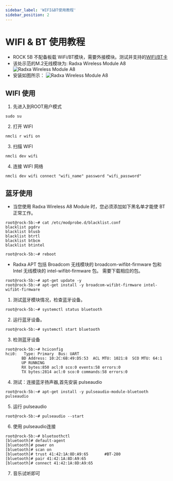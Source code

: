 ```yaml
---
sidebar_label: 'WIFI&BT使用教程'
sidebar_position: 2
---
```



# WIFI & BT 使用教程

- ROCK 5B 不配备板载 WiFi/BT模块，需要外接模块。测试并支持的[WIFI/BT卡](../accessories/support_accessories)
- 该处示范的M.2无线模块为: Radxa Wireless Module A8
![Radxa Wireless Module A8](/zh/img/accessories/a8-module-01.png)
- 安装如图所示：
![Radxa Wireless Module A8](/zh/img/accessories/a8-module-02.png)

## WIFI 使用

1. 先进入到ROOT用户模式
```
sudo su
```

2. 打开 WIFI
```
nmcli r wifi on
```

3. 扫描 WIFI
```
nmcli dev wifi
```

4. 连接 WIFI 网络
```
nmcli dev wifi connect "wifi_name" password "wifi_password"
```

## 蓝牙使用
- 当您使用 Radxa Wireless A8 Module 时，您必须添加如下黑名单才能使 BT 正常工作。
```
root@rock-5b:~# cat /etc/modprobe.d/blacklist.conf 
blacklist pgdrv
blacklist btusb
blacklist btrtl
blacklist btbcm
blacklist btintel

root@rock-5b:~# reboot
```

- Radxa APT 包括 Broadcom 无线模块的 broadcom-wifibt-firmware 包和 Intel 无线模块的 intel-wifibt-firmware 包。 需要下载相应的包。
```
root@rock-5b:~# apt-get update -y
root@rock-5b:~# apt-get install -y broadcom-wifibt-firmware intel-wifibt-firmware
```

1. 测试蓝牙模块情况，检查蓝牙设备。
```
root@rock-5b:~# systemctl status bluetooth
```

2. 运行蓝牙设备。
```
root@rock-5b:~# systemctl start bluetooth
```

3. 检测蓝牙设备
```
root@rock-5b:~# hciconfig
hci0:   Type: Primary  Bus: UART
       BD Address: 10:2C:6B:49:D5:53  ACL MTU: 1021:8  SCO MTU: 64:1
       UP RUNNING 
       RX bytes:850 acl:0 sco:0 events:58 errors:0
       TX bytes:2814 acl:0 sco:0 commands:58 errors:0
```

4. 测试：连接蓝牙扬声器,首先安装 pulseaudio 
```
root@rock-5b:~# apt-get install -y pulseaudio-module-bluetooth pulseaudio
```

5. 运行 pulseaudio
```
root@rock-5b:~# pulseaudio --start
```

6. 使用 pulseaudio连接
```
root@rock-5b:~# bluetoothctl
[bluetooth]# default-agent 
[bluetooth]# power on
[bluetooth]# scan on
[bluetooth]# trust 41:42:1A:8D:A9:65       #BT-280
[bluetooth]# pair 41:42:1A:8D:A9:65
[bluetooth]# connect 41:42:1A:8D:A9:65
```

7. 音乐试听即可

